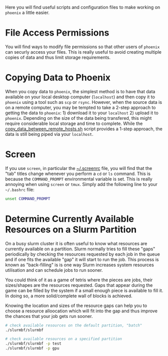 Here you will find useful scripts and configuration files to make working on `phoenix` a little easier.

# File Access Permissions

You will find ways to modify file permissions so that other users of `phoenix` can securly access your files. This is really useful
to avoid creating multiple copies of data and thus limit storage requirements.

# Copying Data to Phoenix

When you copy data to `phoenix`, the simplest method is to have that data available on your local desktop computer (`localhost`)
and then copy it to `phoenix` using a tool such as `scp` or `rsync`. However, when the source data is on a remote computer, you may 
be tempted to take a 2-step approach to getting the data to `phoenix`: 1) download it to your `localhost` 2) upload it to
`phoenix`. Depending on the size of the data being transfered, this might require considerable local storage and time to complete.
While the [copy_data_between_remote_hosts.sh](copying_data/copy_data_between_remote_hosts.sh) script provides a 1-step approach,
the data is still being piped via your `localhost`.

# Screen

If you use `screen`, in particular the [~/.screenrc](rc/.screenrc) file, you will find that the "tab" titles change
whenever you perform a `cd` or `ls` command. This is because the `COMMAND_PROMPT` environmental variable is set. This is
really annoying when using `screen` or `tmux`. Simply add the following line to your `~/.bashrc` file:

```bash
unset COMMAND_PROMPT
```

# Determine Currently Available Resources on a Slurm Partition

On a busy slurm cluster it is often useful to know what resources are currently available on a partition. Slurm normally tries to fill
these "gaps" periodically by checking the resources requested by each job in the queue and if one fits the available "gap" it will
start to run the job. This process is known as "back-filling" is is one way Slurm increases system resources utilisation and can
schedule jobs to run sooner.

You could think of it as a game of tetris where the pieces are jobs, their sizes/shapes are the resources requested. Gaps that appear
during the game can be filled by the system if a small enough piece is available to fill it. In doing so, a more solid/complete wall of
blocks is achieved.

Knowing the location and sizes of the resource gaps can help you to choose a resource alloocation which will fit into the gap and thus
improve the chances that your job gets run sooner.

```bash
# check available resources on the default partition, "batch"
./slurmbf/slurmbf

# check available resources on a specified partition
./slurmbf/slurmbf -p test
./slurmbf/slurmbf -p gpu
```

